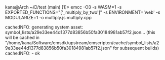 kana@Arch ~/D/test (main) [1]> emcc -O3 -s WASM=1 -s EXPORTED_FUNCTIONS="['_multiply_by_two']" -s ENVIRONMENT='web' -s MODULARIZE=1 -o multiply.js multiply.cpp

cache:INFO: generating system asset: symbol_lists/a29e33ee44d1377d83856b50fa30184981ab57f2.json... (this will be cached in "/home/kana/Software/emsdk/upstream/emscripten/cache/symbol_lists/a29e33ee44d1377d83856b50fa30184981ab57f2.json" for subsequent builds)
cache:INFO:  - ok
